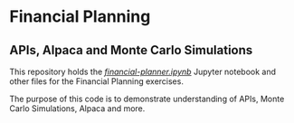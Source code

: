 # Financial Planning  
## APIs, Alpaca and Monte Carlo Simulations 

 
This repository holds the [*financial-planner.ipynb*](https://github.com/benjaminweymouth/financial-planning-monte-carlo/blob/main/financial-planner.ipynb) Jupyter notebook and other files for the Financial Planning exercises.

The purpose of this code is to demonstrate understanding of APIs, Monte Carlo Simulations, Alpaca and more. 

